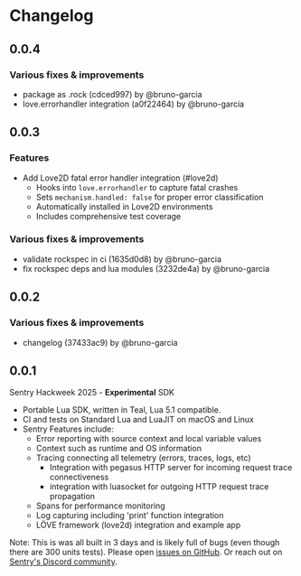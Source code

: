 # Changelog

## 0.0.4

### Various fixes & improvements

- package as .rock (cdced997) by @bruno-garcia
- love.errorhandler integration (a0f22464) by @bruno-garcia

## 0.0.3

### Features

- Add Love2D fatal error handler integration (#love2d)
  - Hooks into `love.errorhandler` to capture fatal crashes
  - Sets `mechanism.handled: false` for proper error classification
  - Automatically installed in Love2D environments
  - Includes comprehensive test coverage

### Various fixes & improvements

- validate rockspec in ci (1635d0d8) by @bruno-garcia
- fix rockspec deps and lua modules (3232de4a) by @bruno-garcia

## 0.0.2

### Various fixes & improvements

- changelog (37433ac9) by @bruno-garcia

## 0.0.1

Sentry Hackweek 2025 - **Experimental** SDK

* Portable Lua SDK, written in Teal, Lua 5.1 compatible.
* CI and tests on Standard Lua and LuaJIT on macOS and Linux
* Sentry Features include:
  * Error reporting with source context and local variable values
  * Context such as runtime and OS information
  * Tracing connecting all telemetry (errors, traces, logs, etc)
    * Integration with pegasus HTTP server for incoming request trace connectiveness
    * integration with luasocket for outgoing HTTP request trace propagation
  * Spans for performance monitoring
  * Log capturing including 'print' function integration
  * LÖVE framework (love2d) integration and example app

Note: This is was all built in 3 days and is likely full of bugs (even though there are 300 units tests). Please open [issues on GitHub](https://github.com/getsentry/sentry-lua/issues). Or reach out on [Sentry's Discord community](https://discord.gg/sentry).